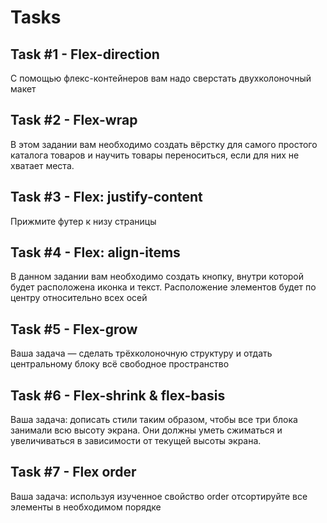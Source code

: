 # Tasks

## Task #1 - Flex-direction
С помощью флекс-контейнеров вам надо сверстать двухколоночный макет

## Task #2 - Flex-wrap
В этом задании вам необходимо создать вёрстку для самого простого каталога товаров и научить товары переноситься, если для них не хватает места.

## Task #3 - Flex: justify-content
Прижмите футер к низу страницы

## Task #4 - Flex: align-items
В данном задании вам необходимо создать кнопку, внутри которой будет расположена иконка и текст. Расположение элементов будет по центру относительно всех осей

## Task #5 - Flex-grow
Ваша задача — сделать трёхколоночную структуру и отдать центральному блоку всё свободное пространство

## Task #6 - Flex-shrink & flex-basis
Ваша задача: дописать стили таким образом, чтобы все три блока занимали всю высоту экрана. Они должны уметь сжиматься и увеличиваться в зависимости от текущей высоты экрана.

## Task #7 - Flex order
Ваша задача: используя изученное свойство order отсортируйте все элементы в необходимом порядке
